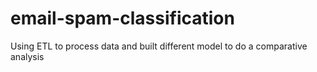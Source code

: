 # email-spam-classification
Using ETL to process data and built different model to do a comparative analysis
